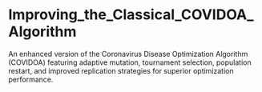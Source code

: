 # Improving_the_Classical_COVIDOA_Algorithm
An enhanced version of the Coronavirus Disease Optimization Algorithm (COVIDOA) featuring adaptive mutation, tournament selection, population restart, and improved replication strategies for superior optimization performance.
